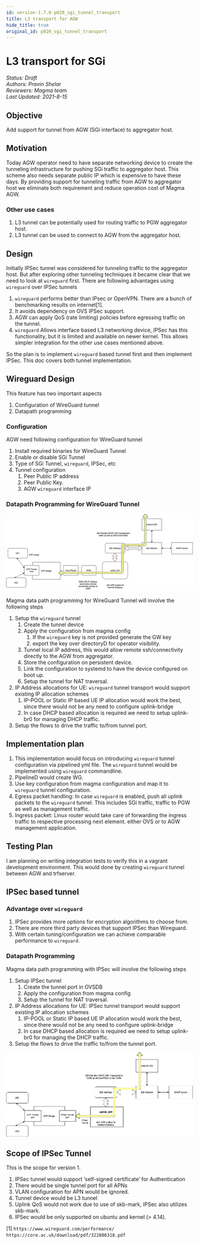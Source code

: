```yaml
---
id: version-1.7.0-p020_sgi_tunnel_transport
title: L3 transport for AGW
hide_title: true
original_id: p020_sgi_tunnel_transport
---
```

# L3 transport for SGi

*Status: Draft*\
*Authors: Pravin Shelar*\
*Reviewers: Magma team*\
*Last Updated: 2021-8-15*

## **Objective**

Add support for tunnel from AGW (SGi interface) to aggregator host.

## **Motivation**

Today AGW operator need to have separate networking device to create the tunneling
infrastructure for pushing SGi traffic to aggregator host. This scheme also needs
separate public IP which is expensive to have these days. By providing support for
tunneling traffic from AGW to aggregator host we eliminate both requirement and
reduce operation cost of Magma AGW.

### Other use cases

1. L3 tunnel can be potentially used for routing traffic to PGW aggregator host.
2. L3 tunnel can be used to connect to AGW from the aggregator host.

## Design

Initially IPSec tunnel was considered for tunneling traffic to the aggregator
host. But after exploring other tunneling techniques it became clear that we
need to look at `wireguard` first. There are following advantages using `wireguard`
over IPSec tunnels

1. `wireguard` performs better than IPsec or OpenVPN. There are a bunch of benchmarking
   results on internet[1].
2. It avoids dependency on OVS IPSec support.
3. AGW can apply QoS (rate limiting) policies before egressing traffic on the tunnel.
4. `wireguard` Allows interface based L3 networking device, IPSec has this
   functionality, but it is limited and available on newer kernel. This allows
   simpler integration for the other use cases mentioned above.

So the plan is to implement `wireguard` based tunnel first and then implement
IPSec. This doc covers both tunnel implementation.

## **Wireguard Design**

This feature has two important aspects

1. Configuration of WireGuard tunnel
2. Datapath programming

### **Configuration**

AGW need following configuration for WireGuard tunnel

1. Install required binaries for WireGuard Tunnel
2. Enable or disable SGi Tunnel
3. Type of SGi Tunnel, `wireguard`, IPSec, etc
4. Tunnel configuration
   1. Peer Public IP address
   2. Peer Public Key.
   3. AGW `wireguard` interface IP

### **Datapath Programming for WireGuard Tunnel**

![WireGuard datapath in NonNAT setup](../../../../readmes/assets/agw_wg_tun1.png)

Magma data path programming for WireGuard Tunnel will involve the following steps

1. Setup the `wireguard` tunnel
    1. Create the tunnel device
    2. Apply the configuration from magma config
        1. If the `wireguard` key is not provided generate the GW key
        2. export the key over directoryD for operator visibility.
    3. Tunnel local IP address, this would allow remote ssh/connectivity directly
       to the AGW from aggregator.
    4. Store the configuration on persistent device.
    5. Link the configuration to systemd to have the device configured on boot up.
    6. Setup the tunnel for NAT traversal.
2. IP Address allocations for UE: `wireguard` tunnel transport would support
   existing IP allocation schemes
    1. IP-POOL or Static IP based UE IP allocation would work the best, since
       there would not be any need to configure uplink-bridge
    2. In case DHCP based allocation is required we need to setup uplink-br0
       for managing DHCP traffic.
3. Setup the flows to drive the traffic to/from tunnel port.

## **Implementation plan**

1. This implementation would focus on introducing `wireguard` tunnel configuration
   via pipelined yml file. The `wireguard` tunnel would be implemented using
   `wireguard` commandline.
2. PipelineD would create WG.
3. Use key configuration from magma configuration and map it to `wireguard`
   tunnel configuration.
4. Egress packet handling: In case `wireguard` is enabled, push all uplink packets
   to the `wireguard` tunnel. This includes SGi traffic, traffic to PGW as well as
   management traffic.
5. Ingress packet: Linux router would take care of forwarding the ingress traffic
   to respective processing next element. either OVS or to AGW management application.

## **Testing Plan**

I am planning on writing integration tests to verify this in a vagrant
development environment. This would done by creating `wireguard` tunnel between
AGW and trfserver.

## IPSec based tunnel

### Advantage over `wireguard`

1. IPSec provides more options for encryption algorithms to choose from.
2. There are more third party devices that support IPSec than Wireguard.
3. With certain tuning/configuration we can achieve comparable performance to
   `wireguard`.

### **Datapath Programming**

Magma data path programming with IPSec will involve the following steps

1. Setup IPSec tunnel
    1. Create the tunnel port in OVSDB
    2. Apply the configuration from magma config
    3. Setup the tunnel for NAT traversal.
2. IP Address allocations for UE: IPSec tunnel transport would support existing
   IP allocation schemes
    1. IP-POOL or Static IP based UE IP allocation would work the best, since
       there would not be any need to configure uplink-bridge
    2. In case DHCP based allocation is required we need to setup uplink-br0
       for managing the DHCP traffic.
3. Setup the flows to drive the traffic to/from the tunnel port.

![IPSec datapath in NonNAT setup](../../../../readmes/assets/agw_ipsec_tun1.png)

## **Scope of IPSec Tunnel**

This is the scope for version 1.

1. IPSec tunnel would support ‘self-signed certificate’ for Authentication
2. There would be single tunnel port for all APNs
3. VLAN configuration for APN would be ignored.
4. Tunnel device would be L3 tunnel
5. Uplink QoS would not work due to use of skb-mark, IPSec also utilizes
   skb-mark.
6. IPSec would be only supported on ubuntu and kernel (> 4.14).

[1] `https://www.wireguard.com/performance/`
    `https://core.ac.uk/download/pdf/322886318.pdf`
